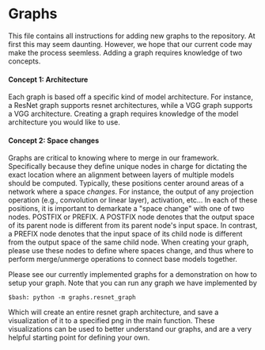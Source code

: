 # Graphs
This file contains all instructions for adding new graphs to the repository. At first this may seem daunting. However, we hope that our current code may make the process seemless. Adding a graph requires knowledge of two concepts.

#### Concept 1: Architecture
Each graph is based off a specific kind of model architecture. For instance, a ResNet graph supports resnet architectures, while a VGG graph supports a VGG architecture. Creating a graph requires knowledge of the model architecture you would like to use. 

#### Concept 2: Space changes
Graphs are critical to knowing where to merge in our framework. Specifically because they define unique nodes in charge for dictating the exact location where an alignment between layers of multiple models should be computed. Typically, these positions center around areas of a network where a space *changes*. For instance, the output of any projection operation (e.g., convolution or linear layer), activation, etc... In each of these positions, it is important to demarkate a "space change" with one of two nodes. POSTFIX or PREFIX. A POSTFIX node denotes that the output space of its parent node is different from its parent node's input space. In contrast, a PREFIX node denotes that the input space of its child node is different from the output space of the same child node. When creating your graph, please use these nodes to define where spaces change, and thus where to perform merge/unmerge operations to connect base models together. 

Please see our currently implemented graphs for a demonstration on how to setup your graph. Note that you can run any graph we have implemented by
```
$bash: python -m graphs.resnet_graph
```
Which will create an entire resnet graph architecture, and save a visualization of it to a specified png in the main function. These visualizations can be used to better understand our graphs, and are a very helpful starting point for defining your own. 

